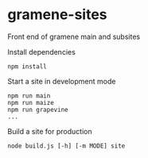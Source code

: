 # gramene-sites
Front end of gramene main and subsites

Install dependencies
```shell
npm install
```

Start a site in development mode
```shell
npm run main
npm run maize
npm run grapevine
...
```

Build a site for production
```shell
node build.js [-h] [-m MODE] site
```